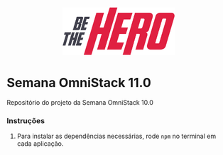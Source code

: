 <a href="https://bethehero-frontend.netlify.com/">
  <h1 align="center">
    <img alt="BeTheHero" title="Acesse o site" src="./logo.svg" width="50%" />
  </h1>
</a>

# Semana OmniStack 11.0

Repositório do projeto da Semana OmniStack 10.0

### Instruções
  1. Para instalar as dependências necessárias, rode `npm` no terminal em cada aplicação.
